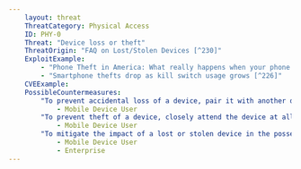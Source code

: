 ```yaml
---
    layout: threat
    ThreatCategory: Physical Access
    ID: PHY-0
    Threat: "Device loss or theft"
    ThreatOrigin: "FAQ on Lost/Stolen Devices [^230]"
    ExploitExample:
        - "Phone Theft in America: What really happens when your phone gets grabbed [^225]"
        - "Smartphone thefts drop as kill switch usage grows [^226]"
    CVEExample:
    PossibleCountermeasures:
        "To prevent accidental loss of a device, pair it with another device, such as a smart watch, capable of alerting the user to separation from the device, or quickly triggering mechanisms to help the user locate it.":
            - Mobile Device User
        "To prevent theft of a device, closely attend the device at all times, and if leaving it unattended, apply strong physical security measures (e.g., lock it into a secure container).":
            - Mobile Device User
        "To mitigate the impact of a lost or stolen device in the possession of an attacker, use remote lock, activation lock, locate, or wipe capabilities as deemed appropriate based on the sensitivity of data stored on or capabilities of the device.":
            - Mobile Device User
            - Enterprise
---
```

